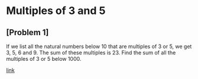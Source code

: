 # Multiples of 3 and 5

## [Problem 1]

If we list all the natural numbers below 10 that are multiples of 3 or 5, we get 3, 5, 6 and 9. The sum of these multiples is 23.
Find the sum of all the multiples of 3 or 5 below 1000.


[link](https://projecteuler.net/problem=1)
